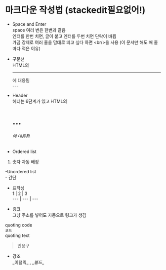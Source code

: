 # 마크다운 작성법 (stackedit필요없어!)
- Space and Enter<br/>
space 여러 번은 한번과 같음<br/>
엔터를 한번 치면, 글이 붙고 엔터를 두번 치면 단락이 바뀜<br/>
가끔 강제로 여러 줄을 맘대로 띄고 싶다 하면 \<br/>을 사용 (이 문서만 해도 매 줄마다 적은 이유) <br/>

- 구분선<br/>
HTML의 <hr>에 대응됨 <br/>
\---

- Header<br/>
헤더는 6단계가 있고 HTML의 <H1> ... <H6>에 대응됨<br/>

- Ordered list <br/>
1. 숫자 자동 배정<br/>

-Unordered list<br/>
\- 간단<br/>

- 표작성<br/>
1 | 2 | 3<br/>
\--- | --- | ---<br/>

- 링크<br/>
그냥 주소를 넣어도 자동으로 링크가 생김<br/>

quoting code<br/>
`코드`<br/>
quoting text <br/>
> 인용구<br/>

- 강조<br/>
\_이탤릭_ , \__볼드__ <br/>
